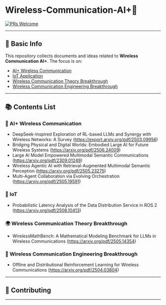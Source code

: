 # Wireless-Communication-AI+🤖

[![PRs Welcome](https://img.shields.io/badge/PRs-welcome-brightgreen.svg)]()
<!--[![Awesome](https://awesome.re/badge.svg)](https://awesome.re)-->

---

## 📌 Basic Info

This repository collects documents and ideas related to **Wireless Communication AI+**. The focus is on:

- [AI+ Wireless Communication](#-AI+-Wireless-Communication)
- [IoT Application](#-IoT)
- [Wireless Communication Theory Breakthrough](#-Wireless-Communication-Theory-Breakthrough)
- [Wireless Communication Engineering Breakthrough](#-Wireless-Communication-Engineering-Breakthrough) 

---

## 📚 Contents List


### 🧠 AI+ Wireless Communication
- DeepSeek-Inspired Exploration of RL-based LLMs and Synergy with Wireless Networks: A Survey (https://export.arxiv.org/pdf/2503.09956)
- Bridging Physical and Digital Worlds: Embodied Large AI for Future Wireless Systems (https://arxiv.org/pdf/2506.24009)
-  Large AI Model Empowered Multimodal Semantic Communications (https://arxiv.org/pdf/2309.01249)
-  Wireless Agentic AI with Retrieval-Augmented Multimodal Semantic Perception (https://arxiv.org/pdf/2505.23275)
-  Multi-Agent Collaboration via Evolving Orchestration (https://arxiv.org/pdf/2505.19591)
### 🔁 IoT
- Probabilistic Latency Analysis of the Data Distribution Service in ROS 2 (https://arxiv.org/pdf/2508.10413)

### 🌍 Wireless Communication Theory Breakthrough
- WirelessMathBench: A Mathematical Modeling Benchmark for LLMs in Wireless Communications (https://arxiv.org/pdf/2505.14354)

### 🦾 Wireless Communication Engineering Breakthrough
- Offline and Distributional Reinforcement Learning for Wireless Communications (https://arxiv.org/pdf/2504.03804)


---

## 🙋 Contributing


---
